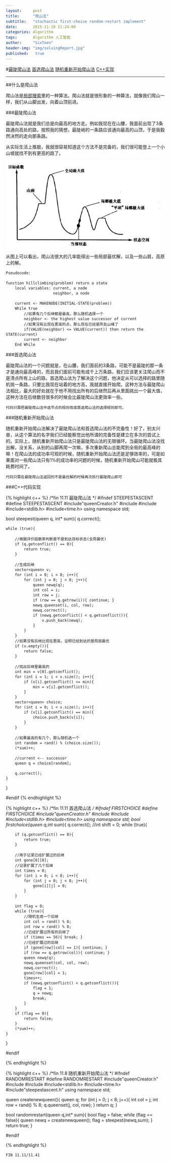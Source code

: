 ```yaml
---
layout:     post
title:      "爬山法"
subtitle:   "stochastic first-choice random-restart implement"
date:       2015-11-10 21:24:00
categories: Algorithm
tags:       Algorithm 人工智能
author:     "SixTeen"
header-img: "img/solvingReport.jpg"
published:   true
---
```


#<a href="#01">最陡爬山法</a> <a href="#02">首选爬山法</a> <a href="#03">随机重新开始爬山法</a> <a href="#04">C++实现</a>

---

##什么是爬山法

爬山法是[局部搜索](/algorithm/Localsearching/)里的一种算法。爬山法就是很形象的一种算法，就像我们爬山一样，我们从山脚出发，向着山顶前进。

###<a name="01"></a>最陡爬山法

最陡爬山法就是我们总是向最高的地方走。例如我现在在山腰，我面前出现了3条路通向高处的路，按照我的猜想，最陡峭的一条路应该通向最高的山顶，于是我毅然决然的走向那条路。

从实际生活上推敲，我就很容易知道这个方法不是完备的，我们很可能登上一个小山坡就找不到有更高的路了。

![状态图](/img/algorithm/hill-climbing.png)

从图上可以看出，爬山法很大的几率能得出一些局部最优解，以及一些山肩，高原上的解。

    Pseudocode:
    
    function hillclimbing(problem) return a state
        local variables: current, a node
                         neighbor, a node

        current <- MAKENODE(INITIAL-STATE(problem))
        While true
            //如果有几个后继都是最高，那么随机选择一个
            neighbor <- the highest value successor of current
            //如果没有比现在更高的点，那么现在已经是所处山峰了
            if(VALUE(neighbor) <= VALUE(current)) then return the STATE(current)
            current <- neighbor
        End While




###<a name="02"></a>首选爬山法

最陡爬山法的一个问题就是，在山腰，我们面前的3条路，可能不是最陡的那一条才是通向最高峰的，而且我们面前可能有成千上万条路，我们应该更关注爬山而不是清点所有上山的路，首选爬山法为了解决这个问题，他决定从可以选择的路里随机挑一条路，只要比我现在站着的地方高，我就直接开始爬。这种方法与最陡爬山法相比，最大的好处就在于他不用找出所有的后继然后再从里面挑出一个最大值，这种方法在后继数目很多的时候会比最陡爬山法更效率一些。

    代码只需把最陡爬山法中选节点的规则改成首选爬山法的选择规则即可。

###<a name="03"></a>随机重新开始爬山法

随机重新开始爬山法解决了最陡爬山法和首选爬山法的不完备性！好了，别太兴奋，从这个算法的名字我们已经能察觉出他所谓的完备性是建立在多次的尝试上的。实际上，随机重新开始爬山法只是最陡爬山法的无限循环。当最陡爬山法没找出解，没关系，从别的山脚再爬一次嘛，多次重新爬山总能爬到全局的最高峰的嘛！在爬山法的成功率可观的时候，随机重新开始爬山法还是足够效率的，可是如果面对一些爬山法只有1%的成功率的问题的时候，随机重新开始爬山可能就极其耗费时间了。

    代码只需在最陡爬山法返回的不是最优解的时候再次执行最陡爬山即可

###<a name="04"></a>C++代码实现

{% highlight c++ %}
/*fin 11.11
最陡爬山法
*/
#ifndef STEEPESTASCENT
#define STEEPESTASCENT
#include"queenCreator.h"
#include<iostream>
#include<vector>
#include<stdlib.h>
#include<time.h>
using namespace std;

bool steepest(queen q, int* sum){
    q.correct();
    
    while (true){
        
        //根据评价函数来判断是不是到达目标状态(全局最优)
        if (q.getconflict() == 0){
            return true;
        }
        
        //生成后继
        vector<queen> v;
        for (int i = 0; i < 8; i++){
            for (int j = 0; j < 8; j++){
                queen newq(q);
                int col = i;
                int row = j;
                if (row == q.getrow(i)){ continue; }
                newq.queenset(i, col, row);
                newq.correct();
                if (newq.getconflict() < q.getconflict()){
                    v.push_back(newq);
                }
            }
        }
        //如果没有后继比现在更高，证明已经到达的是局部最优
        if (v.empty()){ 
            return false; 
        }
        
        //找出后继里最高的
        int min = v[0].getconflict();
        for (int i = 1; i < v.size(); i++){
            if (v[i].getconflict() <= min){
                min = v[i].getconflict();
            }
        }
        vector<queen> choice;
        for (int i = 0; i < v.size(); i++){
            if (v[i].getconflict() == min){
                choice.push_back(v[i]);
            }
        }
        
        //如果最高的有几个，那么随机选一个
        int random = rand() % (choice.size());
        (*sum)++;

        //current <-- successor
        queen q = choice[random];
        
        q.correct();
    }
}

#endif
{% endhighlight %}


{% highlight c++ %}
/*fin 11.11
首选爬山法
*/
#ifndef FIRSTCHOICE
#define FIRSTCHOICE
#include"queenCreator.h"
#include<iostream>
#include<vector>
#include<stdlib.h>
#include<time.h>
using namespace std;
bool firstchoice(queen q,int* sum){
    q.correct();
    //int shift = 0;
    while (true){

        if (q.getconflict() == 0){
            return true;
        }
        
        //用于记录已经扩展过的后继
        int gone[8][8];
        //记录扩展了几个后继
        int times = 0;
        for (int i = 0; i < 8; i++){
            for (int j = 0; j < 8; j++){
                gone[i][j] = 0;
            }
        }

        int flag = 0;
        while (true){
            //随机生成一个后继
            int col = rand() % 8;
            int row = rand() % 8;
            //已经扩展过所有的后继了
            if (times == 56){ break; }
            //已经扩展过的后继
            if (gone[row][col] == 1){ continue; }
            if (row == q.getrow(col)){ continue; }
            queen newq(q);
            newq.queenset(col, col, row);
            newq.correct();
            gone[row][col] = 1;
            times++;
            if (newq.getconflict() < q.getconflict()){
                flag = 1;
                q = newq;
                break;
            }
        }
        if (flag == 0){
            return false;
        }
        (*sum)++;
    }
}

#endif

{% endhighlight %}


{% highlight c++ %}
/*fin 11.8
随机重新开始爬山法
*/
#ifndef RANDOMRESTART
#define RANDOMRESTART
#include"queenCreator.h"
#include<iostream>
#include<vector>
#include<stdlib.h>
#include<time.h>
#include"steepestascent.h"
using namespace std;

queen createnewqueen(){
    queen q;
    for (int j = 0; j < 8; j++){
        int col = j;
        int row = rand() % 8;
        q.queenset(j, col, row);
    }
    return q;
}

bool randomrestart(queen q,int* sum){
    bool flag = false;
    while (flag == false){
        queen newq = createnewqueen();
        flag = steepest(newq,sum);
    }
    return true;
}


#endif

{% endhighlight %}

    FIN 11.11/11.41
